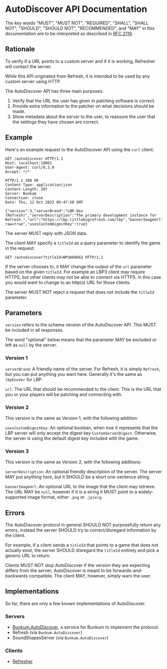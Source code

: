 # AutoDiscover API Documentation

The key words "MUST", "MUST NOT", "REQUIRED", "SHALL", "SHALL NOT", "SHOULD", "SHOULD NOT", "RECOMMENDED", and "MAY"
in this documentation are to be interpreted as described in [RFC 2119](https://www.rfc-editor.org/rfc/rfc2119).

## Rationale

To verify if a URL points to a custom server and if it is working, Refresher will contact the server.

While this API originated from Refresh, it is intended to be used by any custom server using HTTP.

The AutoDiscover API has three main purposes:

1. Verify that the URL the user has given in patching software is correct.
2. Provide extra information to the patcher on what decisions should be made.
3. Show metadata about the server to the user, to reassure the user that the settings they have chosen are correct.

## Example

Here's an example request to the AutoDiscover API using the `curl` client:

```http
GET /autodiscover HTTP/1.1
Host: localhost:10061
User-Agent: curl/8.3.0
Accept: */*

HTTP/1.1 200 OK
Content-Type: application/json
Content-Length: 287
Server: Bunkum
Connection: close
Date: Thu, 12 Oct 2023 00:47:58 GMT

{"version":3,"serverBrand":"LBR Dev (Refresh)","serverDescription":"The primary development instance for Refresh.","url":"https://lbp.littlebigrefresh.com/lbp","bannerImageUrl":"https://github.com/LittleBigRefresh/Branding/blob/main/logos/refresh_type.png?raw=true","usesCustomDigestKey":true}
```

The server MUST reply with JSON data.

The client MAY specify a `titleId` as a query parameter to identify the game in the request:

`GET /autodiscover?titleId=NPUA80662 HTTP/1.1`

If the server chooses to, it MAY change the output of the `url` parameter based on the given `titleId`. For example an LBP3 client may require HTTPS, but other clients may not be able to connect via HTTPS. In this case you would want to change to an http(s) URL for those clients.

The server MUST NOT reject a request that does not include the `titleId` parameter.

## Parameters
`version` refers to the schema version of the AutoDiscover API. This MUST be included in all responses.

The word "optional" below means that the parameter MAY be excluded or left as `null` by the server.

### Version 1
`serverBrand`: A friendly name of the server. For Refresh, it is simply `Refresh`, but you can put anything you want here. Generally it's the same as `lbpEnvVer` for LBP.

`url`: The URL that should be recommended to the client. This is the URL that you or your players will be patching and connecting with.

### Version 2

This version is the same as Version 1, with the following addition:

`usesCustomDigestKey`: An optional boolean, when true it represents that the LBP server will only accept the digest key `CustomServerDigest`. Otherwise, the server is using the default digest key included with the game.

### Version 3

This version is the same as Version 2, with the following additions:

`serverDescription`: An optional friendly description of the server. The server MAY put anything here, but it SHOULD be a short one-sentence string.

`bannerImageUrl`: An optional URL to the image that the client may retrieve. The URL MAY be `null`, however if it is a string it MUST point to a widely-supported image format, either `.png` or `.jp(e)g`.

## Errors

The AutoDiscover protocol in general SHOULD NOT purposefully return any errors, instead the server SHOULD try to correct/disregard information by the client.

For example, if a client sends a `titleId` that points to a game that does not actually exist, the server SHOULD disregard the `titleId` entirely and pick a generic URL to return.

Clients MUST NOT stop AutoDiscover if the version they are expecting differs from the server; AutoDiscover is meant to be forwards-and-backwards compatible. The client MAY, however, simply warn the user.

## Implementations

So far, there are only a few known implementations of AutoDiscover.

### Servers

- [Bunkum.AutoDiscover](https://www.nuget.org/packages/Bunkum.AutoDiscover), a service for Bunkum to implement the protocol.
- Refresh (via `Bunkum.AutoDiscover`)
- SoundShapesServer (via `Bunkum.AutoDiscover`)

### Clients

- [Refresher](https://github.com/LittleBigRefresh/Refresher)
